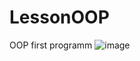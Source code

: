 # LessonOOP
OOP first programm
![image](https://user-images.githubusercontent.com/109663181/179986246-fc9a7b2b-524e-46bc-811e-c8d2737de156.png)
